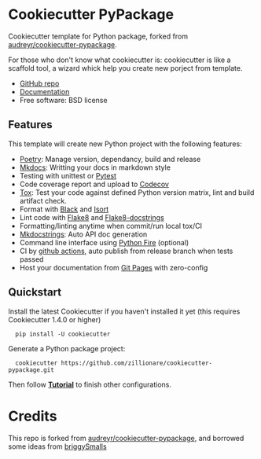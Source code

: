 # Cookiecutter PyPackage

Cookiecutter template for Python package, forked from [audreyr/cookiecutter-pypackage](https://github.com/audreyr/cookiecutter-pypackage).

For those who don't know what cookiecutter is: cookiecutter is like a scaffold tool, a wizard whick help you create new porject from template.

* [GitHub repo](https://github.com/zillionare/cookiecutter-pypackage/)
* [Documentation](https://zillionare.github.io/cookiecutter-pypackage/)
* Free software: BSD license

## Features

This template will create new Python project with the following features:

* [Poetry]: Manage version, dependancy, build and release
* [Mkdocs]: Writting your docs in markdown style
* Testing with unittest or [Pytest]
* Code coverage report and upload to [Codecov]
* [Tox]: Test your code against defined Python version matrix, lint and build artifact check.
* Format with [Black] and [Isort]
* Lint code with [Flake8] and [Flake8-docstrings]
* Formatting/linting anytime when commit/run local tox/CI
* [Mkdocstrings]: Auto API doc generation
* Command line interface using [Python Fire] (optional)
* CI by [github actions], auto publish from release branch when tests passed
* Host your documentation from [Git Pages] with zero-config

## Quickstart

Install the latest Cookiecutter if you haven't installed it yet (this requires
Cookiecutter 1.4.0 or higher)

```
  pip install -U cookiecutter
```

Generate a Python package project:

```
  cookiecutter https://github.com/zillionare/cookiecutter-pypackage.git
```
Then follow **[Tutorial](/tutorial)** to finish other configurations.

# Credits

This repo is forked from [audreyr/cookiecutter-pypackage](https://github.com/audreyr/cookiecutter-pypackage), and borrowed some ideas from [briggySmalls](https://github.com/briggySmalls/cookiecutter-pypackage)


[poetry]: https://python-poetry.org/
[mkdocs]: https://www.mkdocs.org
[pytest]: https://pytest.org
[codecov]: https://codecov.io
[tox]: https://tox.readthedocs.io
[black]: https://github.com/psf/black
[isort]: https://github.com/PyCQA/isort
[flake8]: https://flake8.pycqa.org
[flake8-docstrings]: https://pypi.org/project/flake8-docstrings/
[mkdocstrings]: https://mkdocstrings.github.io/
[Python Fire]: https://github.com/google/python-fire
[github actions]: https://github.com/features/actions
[Git Pages]: https://pages.github.com
